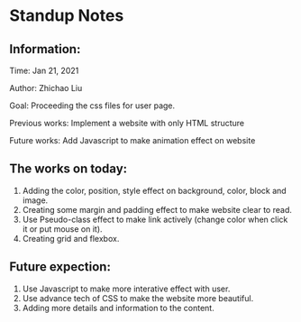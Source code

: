 # Standup Notes

## Information:
Time: Jan 21, 2021

Author: Zhichao Liu

Goal: Proceeding the css files for user page.

Previous works: Implement a website with only HTML structure

Future works: Add Javascript to make animation effect on website

## The works on today: 
1. Adding the color, position, style effect on background, color, block and image.
2. Creating some margin and padding effect to make website clear to read.
3. Use Pseudo-class effect to make link actively (change color when click it or put mouse on it).
4. Creating grid and flexbox.

## Future expection:
1. Use Javascript to make more interative effect with user.
2. Use advance tech of CSS to make the website more beautiful.
3. Adding more details and information to the content.
